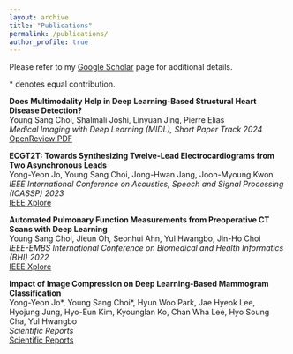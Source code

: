 ```yaml
---
layout: archive
title: "Publications"
permalink: /publications/
author_profile: true
---
```


Please refer to my [Google Scholar](https://scholar.google.com/citations?user=cX-zhzAAAAAJ) page for additional details.

\* denotes equal contribution.

**Does Multimodality Help in Deep Learning-Based Structural Heart Disease Detection?**\
Young Sang Choi, Shalmali Joshi, Linyuan Jing, Pierre Elias\
*Medical Imaging with Deep Learning (MIDL), Short Paper Track 2024*\
[OpenReview PDF](https://openreview.net/pdf?id=sMiSQP8zmr)

**ECGT2T: Towards Synthesizing Twelve-Lead Electrocardiograms from Two Asynchronous Leads**\
Yong-Yeon Jo, Young Sang Choi, Jong-Hwan Jang, Joon-Myoung Kwon\
*IEEE International Conference on Acoustics, Speech and Signal Processing (ICASSP) 2023*\
[IEEE Xplore](https://ieeexplore.ieee.org/abstract/document/10095013/)

**Automated Pulmonary Function Measurements from Preoperative CT Scans with Deep Learning**\
Young Sang Choi, Jieun Oh, Seonhui Ahn, Yul Hwangbo, Jin-Ho Choi\
*IEEE-EMBS International Conference on Biomedical and Health Informatics (BHI) 2022*\
[IEEE Xplore](https://ieeexplore.ieee.org/abstract/document/9926796/)

**Impact of Image Compression on Deep Learning-Based Mammogram Classification**\
Yong-Yeon Jo*, Young Sang Choi*, Hyun Woo Park, Jae Hyeok Lee, Hyojung Jung, Hyo-Eun Kim, Kyounglan Ko, Chan Wha Lee, Hyo Soung Cha, Yul Hwangbo\
*Scientific Reports*\
[Scientific Reports](https://www.nature.com/articles/s41598-021-86726-w)


